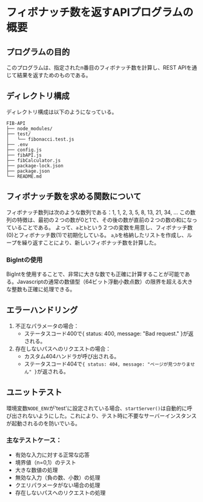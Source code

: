 # フィボナッチ数を返すAPIプログラムの概要
## プログラムの目的
このプログラムは、指定されたn番目のフィボナッチ数を計算し、REST APIを通じて結果を返すためのものである。
## ディレクトリ構成
ディレクトリ構成は以下のようになっている。
```
FIB-API
├── node_modules/
├── test/
│   └── fibonacci.test.js
├── .env
├── config.js
├── fibAPI.js
├── fibCalculator.js
├── package-lock.json
├── package.json
└── README.md
```
## フィボナッチ数を求める関数について
フィボナッチ数列は次のような数列である：1, 1, 2, 3, 5, 8, 13, 21, 34, …
この数列の特徴は、最初の２つの数が0と1で、その後の数が直前の２つの数の和になっていることである。
よって、`a`と`b`という２つの変数を用意し、フィボナッチ数(0)とフィボナッチ数(1)で初期化している。
`a`,`b`を格納したリストを作成し、ループを繰り返すことにより、新しいフィボナッチ数を計算した。
### BigIntの使用
BigIntを使用することで、非常に大きな数でも正確に計算することが可能である。Javascriptの通常の数値型（64ビット浮動小数点数）の限界を超える大きな整数も正確に処理できる。
## エラーハンドリング
1. 不正なパラメータの場合：
   - ステータスコード400で{ status: 400, message: "Bad request." }が返される。
2. 存在しないパスへのリクエストの場合：
   - カスタム404ハンドラが呼び出される。
   - ステータスコード404で`{ status: 404, message: "ページが見つかりません" }`が返される。
## ユニットテスト
環境変数`NODE_ENV`が'test'に設定されている場合、`startServer()`は自動的に呼び出されないようにした。これにより、テスト時に不要なサーバーインスタンスが起動されるのを防いでいる。
### 主なテストケース：

- 有効な入力に対する正常な応答
- 境界値（n=0,1）のテスト
- 大きな数値の処理
- 無効な入力（負の数、小数）の処理
- クエリパラメータがない場合の処理
- 存在しないパスへのリクエストの処理



